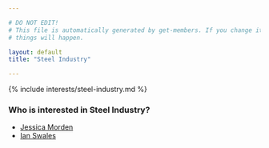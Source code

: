 ```yaml
---

# DO NOT EDIT!
# This file is automatically generated by get-members. If you change it, bad
# things will happen.

layout: default
title: "Steel Industry"

---
```


{% include interests/steel-industry.md %}

### Who is interested in Steel Industry?


* [Jessica Morden](/members/jessica-morden.html)
* [Ian Swales](/members/ian-swales.html)
